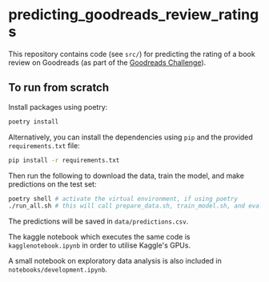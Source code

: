 # predicting_goodreads_review_ratings

This repository contains code (see `src/`) for predicting the rating of a book review on Goodreads (as part of the [Goodreads Challenge](https://www.kaggle.com/competitions/goodreads-books-reviews-290312)).

## To run from scratch

Install packages using poetry:

```bash
poetry install
```

Alternatively, you can install the dependencies using `pip` and the provided `requirements.txt` file:

```bash
pip install -r requirements.txt
```

Then run the following to download the data, train the model, and make predictions on the test set:

```bash
poetry shell # activate the virtual environment, if using poetry
./run_all.sh # this will call prepare_data.sh, train_model.sh, and eval.sh
```

The predictions will be saved in `data/predictions.csv`.

The kaggle notebook which executes the same code is `kagglenotebook.ipynb` in order to utilise Kaggle's GPUs.

A small notebook on exploratory data analysis is also included in `notebooks/development.ipynb`.
